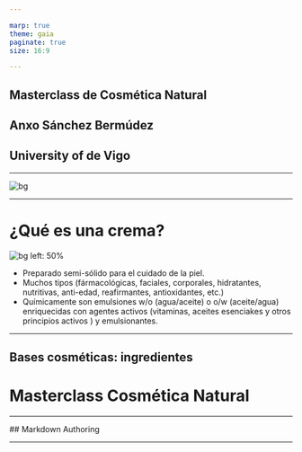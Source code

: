 ```yaml
---

marp: true
theme: gaia
paginate: true
size: 16:9

---
```


<!-- _paginate: false -->
<!-- _class: lead -->

##  <!-- fit -->  Masterclass de Cosmética Natural
## Anxo Sánchez Bermúdez
## University of de Vigo

---

![bg](https://upload.wikimedia.org/wikipedia/commons/thumb/f/f7/Cream_in_round_container.jpg/640px-Cream_in_round_container.jpg)
<!-- _paginate: false -->
<!-- _class: lead -->

---

# ¿Qué es una crema?

![bg left: 50%](https://upload.wikimedia.org/wikipedia/commons/thumb/7/77/Simple_emulsion.svg/640px-Simple_emulsion.svg.png)

<!-- fit -->

- Preparado semi-sólido para el cuidado de la piel.
- Muchos tipos (fármacológicas, faciales, corporales, hidratantes, nutritivas, anti-edad, reafirmantes, antioxidantes, etc.)
- Químicamente son emulsiones w/o (agua/aceite) o o/w (aceite/agua) enriquecidas con agentes activos (vitaminas, aceites esenciakes y otros principios activos ) y emulsionantes.

---

## Bases cosméticas: ingredientes


# Masterclass Cosmética Natural

---

<!-- class: invert -->

<!-- fit -->## Markdown Authoring

---


